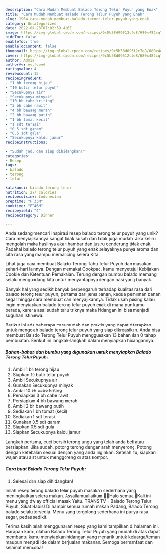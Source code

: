 ```yaml
---
description: "Cara Mudah Membuat Balado Terong Telur Puyuh yang Enak"
title: "Cara Mudah Membuat Balado Terong Telur Puyuh yang Enak"
slug: 1964-cara-mudah-membuat-balado-terong-telur-puyuh-yang-enak
category: Uncategorized
date: 2022-06-23T07:02:59.416Z
image: https://img-global.cpcdn.com/recipes/9c5b58d09512c7e8/680x482cq70/balado-terong-telur-puyuh-foto-resep-utama.jpg
hideToc: false
enableToc: true
enableTocContent: false
thumbnail: https://img-global.cpcdn.com/recipes/9c5b58d09512c7e8/680x482cq70/balado-terong-telur-puyuh-foto-resep-utama.jpg
cover: https://img-global.cpcdn.com/recipes/9c5b58d09512c7e8/680x482cq70/balado-terong-telur-puyuh-foto-resep-utama.jpg
author: Admin
authorAv: notfound
ratingvalue: 4
reviewcount: 15
recipeingredient:
- "1 bh terong hijau"
- "10 butir telur puyuh"
- "Secukupnya air"
- "Secukupnya minyak"
- "10 bh cabe kriting"
- "3 bh cabe rawit"
- "4 bh bawang merah"
- "2 bh bawang putih"
- "1 bh tomat kecil"
- "1 sdt terasi"
- "0.5 sdt garam"
- "0.5 sdt gula"
- "Secukupnya kaldu jamur"
recipeinstructions:

- "Sudah jadi dan siap dihidangkan!"
categories:
- Resep
tags:
- balado
- terong
- telur

katakunci: balado terong telur 
nutrition: 257 calories
recipecuisine: Indonesian
preptime: "PT33M"
cooktime: "PT46M"
recipeyield: "4"
recipecategory: Dinner

---
```





Anda sedang mencari inspirasi resep balado terong telur puyuh yang unik? Cara menyiapkannya sangat tidak susah dan tidak juga mudah. Jika keliru mengolah maka hasilnya akan hambar dan justru cenderung tidak enak. Padahal balado terong telur puyuh yang enak selayaknya punya aroma dan cita rasa yang mampu memancing selera Kita.





Lihat juga cara membuat Balado Terong Tahu Telur Puyuh dan masakan sehari-hari lainnya. Dengan memakai Cookpad, kamu menyetujui Kebijakan Cookie dan Ketentuan Pemakaian. Terung dengan bumbu balado memang selalu mengundang kita untuk menyantapnya dengan nasi yang banyak.

Banyak hal yang sedikit banyak berpengaruh terhadap kualitas rasa dari balado terong telur puyuh, pertama dari jenis bahan, kedua pemilihan bahan segar hingga cara membuat dan menyajikannya. Tidak usah pusing kalau ingin menyiapkan balado terong telur puyuh enak di mana pun kamu berada, karena asal sudah tahu triknya maka hidangan ini bisa menjadi suguhan istimewa.






Berikut ini ada beberapa cara mudah dan praktis yang dapat diterapkan untuk mengolah balado terong telur puyuh yang siap dikreasikan. Anda bisa membuat Balado Terong Telur Puyuh menggunakan 13 bahan dan 0 tahap pembuatan. Berikut ini langkah-langkah dalam menyiapkan hidangannya.

<!--inarticleads1-->

##### Bahan-bahan dan bumbu yang digunakan untuk menyiapkan Balado Terong Telur Puyuh:

1. Ambil 1 bh terong hijau
1. Siapkan 10 butir telur puyuh
1. Ambil Secukupnya air
1. Gunakan Secukupnya minyak
1. Ambil 10 bh cabe kriting
1. Persiapkan 3 bh cabe rawit
1. Persiapkan 4 bh bawang merah
1. Ambil 2 bh bawang putih
1. Sediakan 1 bh tomat (kecil)
1. Sediakan 1 sdt terasi
1. Gunakan 0.5 sdt garam
1. Siapkan 0.5 sdt gula
1. Siapkan Secukupnya kaldu jamur


Langkah pertama, cuci bersih terong ungu yang telah anda beli atau persiapkan. Jika sudah, potong terong dengan arah menyerong. Potong dengan ketebalan sesuai dengan yang anda inginkan. Setelah itu, siapkan wajan atau alat untuk menggoreng di atas kompor. 

<!--inarticleads2-->

##### Cara buat Balado Terong Telur Puyuh:


1. Selesai dan siap dihidangkan!

Inilah resep terong balado telur puyuh masakan sederhana yang meningkatkan selera makan. Assallamuallaikum.🙏🏻Halo semua.🤗Kali ini menu yang dw ay official masak Yaitu. TRANS TV - Balado Terong Telur Puyuh, Sikat Habis! Di hampir semua rumah makan Padang, Balado Terong balado selalu tersedia. Menu yang tergolong sederhana ini punya rasa segar, pedas sedikit. 

Terima kasih telah menggunakan resep yang kami tampilkan di halaman ini. Harapan kami, olahan Balado Terong Telur Puyuh yang mudah di atas dapat membantu kamu menyiapkan hidangan yang menarik untuk keluarga/teman maupun menjadi ide dalam berjualan makanan. Semoga bermanfaat dan selamat mencoba!
